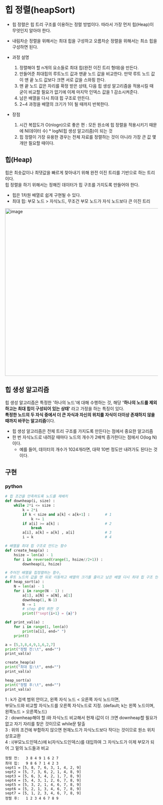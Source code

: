# 힙 정렬(heapSort)

- 힙 정렬은 힙 트리 구조를 이용하는 정렬 방법이다. 따라서 가장 먼저 힙(Heap)이 무엇인지 알아야 한다.
- 내림차순 정렬을 위해서는 최대 힙을 구성하고 오름차순 정렬을 위해서는 최소 힙을 구성하면 된다.
- 과정 설명
  1. 정렬해야 할 n개의 요소들로 최대 힙(완전 이진 트리 형태)을 만든다.
  2. 만들어준 최대힙의 루트노드 값과 맨끝 노드 값을 비교한다. 만약 루트 노드 값이 맨 끝 노드 값보다 크면 서로 값을 스와핑 한다.
  3. 맨 끝 노드 값은 자리를 확정 받은 상태, 다음 힙 생성 알고리즘을 적용시킬 때 굳이 비교할 필요가 없기에 이제 마지막 인덱스 값을 1 감소시켜준다.
  4. 남은 배열을 다시 최대 힙 구조로 만든다.
  5. 2~4 과정을 배열의 크기가 1이 될 때까지 반복한다.

- 장점
  1. 시간 복잡도가 O(nlogn)으로 좋은 편 : 모든 원소에 힙 정렬을 적용시키기 때문에 N(데이터 수) * logN(힙 생성 알고리즘)이 되는 것
  2. 힙 정렬이 가장 유용한 경우는 전체 자료를 정렬하는 것이 아니라 가장 큰 값 몇개만 필요할 때이다. 

## 힙(Heap)

힙은 최솟값이나 최댓값을 빠르게 찾아내기 위해 완전 이진 트리를 기반으로 하는 트리이다. <br/>
힙 정렬을 하기 위해서는 정해진 데이터가 힙 구조를 가지도록 만들어야 한다.
- 힙은 1차원 배열로 쉽게 구현될 수 있다.
- 최대 힙: 부모 노드 > 자식노드, 무조건 부모 노드가 자식 노드보다 큰 이진 트리
<img width="551" alt="image" src="https://user-images.githubusercontent.com/70371342/229344693-c4190550-c9aa-48f2-b266-3e27c049974c.png">

## 힙 생성 알고리즘

힙 생성 알고리즘은 특정한 '하나의 노드'에 대해 수행하는 것, 해당 **'하나의 노드를 제외하고는 최대 힙이 구성되어 있는 상태'** 라고 가정을 하는 특징이 있다.
<br/>
**특정한 노드의 두 자식 중에서 더 큰 자식과 자신의 위치를 자식이 더이상 존재하지 않을 때까지 바꾸는 알고리즘**이다.<br/>
- 힙 생성 알고리즘은 전체 트리 구조를 가지도록 만든다는 점에서 중요한 알고리즘
- 한 번 자식노드로 내려갈 때마다 노드의 개수가 2배씩 증가한다는 점에서 O(log N)이다.
  - 예를 들어, 데이터의 개수가 1024개라면, 대략 10번 정도만 내려가도 된다는 것이다.
  
## 구현
### python
```python
# 힙 조건을 만족하도록 노드를 재배치
def downheap(i, size) :
    while 2*i <= size :
        k = 2*i
        if k < size and a[k] < a[k+1] :       # 1
            k += 1                            
        if a[i] >= a[k] :                     # 2
            break                             
        a[i], a[k] = a[k] , a[i]              # 3
        i = k                                 # 4

# 배열을 최대 힙 구조로 만드는 함수
def create_heap(a) :
    hsize = len(a) - 1
    for i in reversed(range(1, hsize//2+1)) :
        downheap(i, hsize)

# 주어진 배열을 힙정렬하는 함수, 
# 루트 노드의 값을 맨 뒤로 이동하고 배열의 크기를 줄이고 남은 배열 다시 최대 힙 구조 만드는 과정을 배열의 크기가 1이 될 때까지 반복
def heap_sort(a) :
    N = len(a) - 1
    for i in range(N - 1) :
        a[1], a[N] = a[N], a[1]
        downheap(1, N-1)
        N -= 1
        # step 출력 위한 것
        print(f"sept{i+1} = {a}")

def print_val(a) :
    for i in range(1, len(a))
        print(a[i], end=" ")
    print()

a = [5,3,8,4,9,1,6,2,7]
print("정렬 전:\t", end="")
print_val(a)

create_heap(a)
print("최대 힙:\t", end="")
print_val(a)

heap_sort(a)
print("정렬 후:\t", end="")
print_val(a)
```
1 : k가 검색 범위 안이고, 왼쪽 자식 노드 < 오른쪽 자식 노드이면, <br/>
부모노드와 비교할 자식노드를 오른쪽 자식노드로 지정. (default; k는 왼쪽 노드이며, 왼쪽노드 > 오른쪽노드)<br/>
2 : downheap해야 할 i와 자식노드 비교해서 현재 i값이 더 크면 downheap할 필요가 없고 자기 자리를 찾은 것이므로 while문 탈출<br/>
3 : 위의 조건에 부합하지 않으면 현재노드가 자식노드보다 작다는 것이므로 원소 위치 상호교환<br/>
4 : i(부모노드인덱스)에 k(자식노드인덱스)를 대입하여 그 자식노드가 이제 부모가 되어 그 밑의 노드들과 비교<br/>

```
정렬 전:	3 8 4 9 1 6 2 7 
최대 힙:	9 8 6 7 1 4 2 3 
sept1 = [5, 8, 7, 6, 3, 1, 4, 2, 9]
sept2 = [5, 7, 3, 6, 2, 1, 4, 8, 9]
sept3 = [5, 6, 3, 4, 2, 1, 7, 8, 9]
sept4 = [5, 4, 3, 1, 2, 6, 7, 8, 9]
sept5 = [5, 3, 2, 1, 4, 6, 7, 8, 9]
sept6 = [5, 2, 1, 3, 4, 6, 7, 8, 9]
sept7 = [5, 1, 2, 3, 4, 6, 7, 8, 9]
정렬 후:	1 2 3 4 6 7 8 9
```
